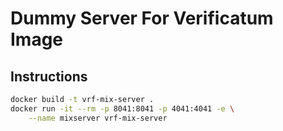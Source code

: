 # Dummy Server For Verificatum Image

## Instructions

```bash
docker build -t vrf-mix-server .
docker run -it --rm -p 8041:8041 -p 4041:4041 -e \
    --name mixserver vrf-mix-server
